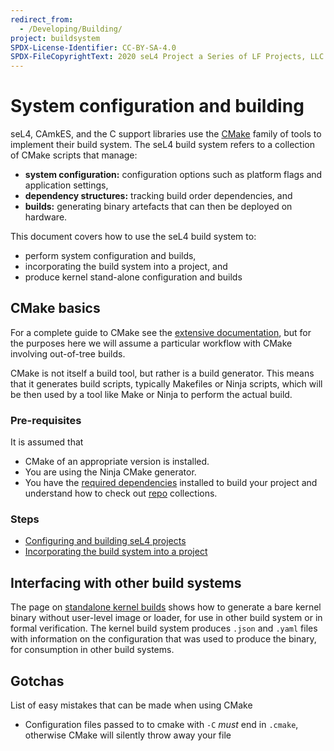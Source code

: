 ```yaml
---
redirect_from:
  - /Developing/Building/
project: buildsystem
SPDX-License-Identifier: CC-BY-SA-4.0
SPDX-FileCopyrightText: 2020 seL4 Project a Series of LF Projects, LLC.
---
```


# System configuration and building

seL4, CAmkES, and the C support libraries use the [CMake](https://cmake.org/)
family of tools to implement their build system. The seL4 build system refers to a
collection of CMake scripts that manage:

- **system configuration:** configuration options such as platform flags and application settings,
- **dependency structures:** tracking build order dependencies, and
- **builds:** generating binary artefacts that can then be deployed on hardware.

This document covers how to use the seL4 build system to:

- perform system configuration and builds,
- incorporating the build system into a project, and
- produce kernel stand-alone configuration and builds

## CMake basics

For a complete guide to CMake see the [extensive
documentation](https://cmake.org/cmake/help/latest/), but for the purposes here
we will assume a particular workflow with CMake involving out-of-tree builds.

CMake is not itself a build tool, but rather is a build generator. This means
that it generates build scripts, typically Makefiles or Ninja scripts, which
will be then used by a tool like Make or Ninja to perform the actual build.

### Pre-requisites

It is assumed that

- CMake of an appropriate version is installed.
- You are using the Ninja CMake generator.
- You have the [required dependencies](host-dependencies.html) installed to
  build your project and understand how to check out
  [repo](repo-cheatsheet.html) collections.

### Steps

- [Configuring and building seL4 projects](using.html)
- [Incorporating the build system into a project](incorporating.html)

## Interfacing with other build systems

The page on [standalone kernel builds](standalone.html) shows how to generate a
bare kernel binary without user-level image or loader, for use in other build
system or in formal verification. The kernel build system produces `.json` and
`.yaml` files with information on the configuration that was used to produce the
binary, for consumption in other build systems.

## Gotchas

List of easy mistakes that can be made when using CMake

- Configuration files passed to to cmake with `-C` *must* end in `.cmake`,
  otherwise CMake will silently throw away your file
